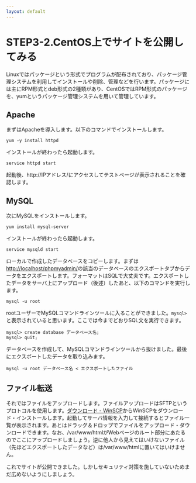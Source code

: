 ```yaml
---
layout: default
---
```

# STEP3-2.CentOS上でサイトを公開してみる

Linuxではパッケージという形式でプログラムが配布されており、パッケージ管理システムを利用してインストールや削除、管理などを行います。パッケージには主にRPM形式とdeb形式の2種類があり、CentOSではRPM形式のパッケージを、yumというパッケージ管理システムを用いて管理しています。

## Apache

まずはApacheを導入します。以下のコマンドでインストールします。

    yum -y install httpd

インストールが終わったら起動します。

    service httpd start

起動後、http://IPアドレス/にアクセスしてテストページが表示されることを確認します。

## MySQL

次にMySQLをインストールします。

    yum install mysql-server

インストールが終わったら起動します。

    service mysqld start

ローカルで作成したデータベースをコピーします。まずは[http://localhost/phpmyadmin/](http://localhost/phpmyadmin/)の該当のデータベースのエクスポートタブからデータをエクスポートします。フォーマットはSQLで大丈夫です。エクスポートしたデータをサーバ上にアップロード（後述）したあと、以下のコマンドを実行します。

    mysql -u root

rootユーザーでMySQLコマンドラインツールに入ることができました。`mysql>`と表示されていると思います。ここでは今までどおりSQL文を実行できます。

    mysql> create database データベース名;
    mysql> quit;

データベースを作成して、MySQLコマンドラインツールから抜けました。最後にエクスポートしたデータを取り込みます。

    mysql -u root データベース名 < エクスポートしたファイル

## ファイル転送

それではファイルをアップロードします。ファイルアップロードはSFTPというプロトコルを使用します。[ダウンロード - WinSCP](http://sourceforge.jp/projects/winscp/releases/)からWinSCPをダウンロード・インストールします。起動してサーバ情報を入力して接続するとファイル一覧が表示されます。あとはドラッグ＆ドロップでファイルをアップロード・ダウンロードできます。なお、/var/www/htmlがWebページのルート部分にあたるのでここにアップロードしましょう。逆に他人から見えてはいけないファイル（先ほどエクスポートしたデータなど）は/var/www/htmlに置いてはいけません。

これでサイトが公開できました。しかしセキュリティ対策を施していないためまだ広めないようにしましょう。